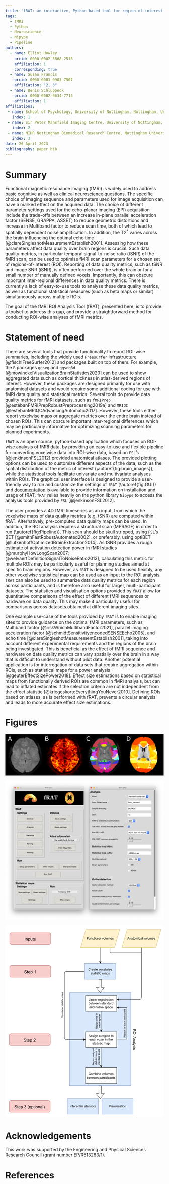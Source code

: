 ```yaml
---
title: 'fRAT: an interactive, Python-based tool for region-of-interest summaries of functional imaging data'
tags:
  - fMRI
  - Python
  - Neuroscience
  - Nipype
  - Pipeline
authors:
  - name: Elliot Howley
    orcid: 0000-0002-3868-2516
    affiliation: 1
    corresponding: true
  - name: Susan Francis
    orcid: 0000-0003-0903-7507
    affiliation: "2, 3"
  - name: Denis Schluppeck
    orcid: 0000-0002-0634-7713
    affiliation: 1
affiliations:
 - name: School of Psychology, University of Nottingham, Nottingham, United Kingdom
   index: 1
 - name: Sir Peter Mansfield Imaging Centre, University of Nottingham, Nottingham, United Kingdom
   index: 2
 - name: NIHR Nottingham Biomedical Research Centre, Nottingham University Hospitals NHS Trust and the University of Nottingham, Nottingham, United Kingdom
   index: 3
date: 26 April 2023
bibliography: paper.bib
---
```


# Summary

Functional magnetic resonance imaging (fMRI) is widely used to address basic cognitive as well as clinical neuroscience questions. The specific choice of imaging sequence and parameters used for image acquisition can have a marked effect on the acquired data. The choice of different parameter settings used for the echo-planar imaging (EPI) acquisition include the trade-offs between an increase in-plane parallel acceleration factor (SENSE, GRAPPA, ASSET) to reduce geometric distortions and increase in Multiband factor to reduce scan time, both of which lead to spatially dependent noise amplification. In addition, the T2<sup>*</sup> varies across the brain influencing the optimal echo time [@clareSingleshotMeasurementEstablish2001]. Assessing how these parameters affect data quality over brain regions is crucial. Such data quality metrics, in particular temporal signal-to-noise ratio (tSNR) of the fMRI scan, can be used to optimise fMRI scan parameters for a chosen set of regions-of-interest (ROI). Reporting of data quality metrics, such as tSNR and image SNR (iSNR), is often performed over the whole brain or for a small number of manually defined voxels. Importantly, this can obscure important inter-regional differences in data quality metrics. There is currently a lack of easy-to-use tools to analyse these data quality metrics, as well as functional statistical measures (such as beta maps or similar) simultaneously across multiple ROIs.

The goal of the fMRI ROI Analysis Tool (fRAT), presented here, is to provide a toolset to address this gap, and provide a straightforward method for conducting ROI-wise analyses of fMRI metrics.

# Statement of need

There are several tools that provide functionality to report ROI-wise summaries, including the widely used `Freesurfer` infrastructure [@fischlFreeSurfer2012] and packages built on top of them. For example, the `R` packages `ggseg` and `ggseg3d` [@mowinckelVisualizationBrainStatistics2020] can be used to show aggregated data such as cortical thickness in atlas-derived regions of interest. However, these packages are designed primarily for use with anatomical datasets and would require some additional coding for use with fMRI data quality and statistical metrics. Several tools do provide data quality metrics for fMRI datasets, such as `fMRIPrep` [@estebanFMRIPrepRobustPreprocessing2019a] and `MRIQC` [@estebanMRIQCAdvancingAutomatic2017]. However, these tools either report voxelwise maps or aggregate metrics over the entire brain instead of chosen ROIs. This can obscure important inter-regional differences which may be particularly informative for optimizing scanning parameters for planned experiments.

`fRAT` is an open source, python-based application which focuses on ROI-wise analysis of fMRI data, by providing an easy-to-use and flexible pipeline for converting voxelwise data into ROI-wise data, based on `FSL`’s [@jenkinsonFSL2012] provided anatomical atlases. The provided plotting options can be used to customize different aspects of the data, such as the spatial distribution of the metric of interest (\autoref{fig:brain_images}), while the statistical tools facilitate univariate and multivariate analyses within ROIs. The graphical user interface is designed to provide a user-friendly way to run and customize the settings of `fRAT` (\autoref{fig:GUI}) and [documentation](https://fmri-roi-analysis-tool.readthedocs.io/en/latest/) is available to provide information on installation and usage of fRAT. `fRAT` relies heavily on the python library `Nipype` to access the analysis tools provided by `FSL` [@jenkinsonFSL2012].

The user provides a 4D fMRI timeseries as an input, from which the voxelwise maps of data quality metrics (e.g. tSNR) are computed within fRAT. Alternatively, pre-computed data quality maps can be used. In addition, the ROI analysis requires a structural scan (MPRAGE) in order to run (\autoref{fig:Pipeline}). This scan should be skull stripped, using `FSL`’s BET [@smithFastRobustAutomated2002], or preferably, using optiBET [@lutkenhoffOptimizedBrainExtraction2014]. As tSNR provides a rough estimate of activation detection power in fMRI studies [@murphyHowLongScan2007; @welvaertDefinitionSignalToNoiseRatio2013], calculating this metric for multiple ROIs may be particularly useful for planning studies aimed at specific brain regions. However, as `fRAT` is designed to be used flexibly, any other voxelwise statistical map can be used as an input to the ROI analysis. `fRAT` can also be used to summarize data quality metrics for each region across participants, and is therefore also useful for larger, multi-participant datasets. The statistics and visualisation options provided by `fRAT` allow for quantitative comparisons of the effect of different fMRI sequences or hardware on data quality. This may make it particularly useful for comparisons across datasets obtained at different imaging sites.

One example use-case of the tools provided by `fRAT` is to enable imaging sites to provide guidance on the optimal fMRI parameters, such as Multiband factor [@riskWhichMultibandFactor2021], parallel imaging acceleration factor [@schmidtSensitivityencodedSENSEEcho2005], and echo time [@clareSingleshotMeasurementEstablish2001], taking into account different experimental requirements and the regions of the brain being investigated. This is beneficial as the effect of fMRI sequence and hardware on data quality metrics can vary spatially over the brain in a way that is difficult to understand without pilot data. Another potential application is for interrogation of data sets that require aggregation within ROIs, such as statistical maps for a power analysis [@geuterEffectSizePower2018]. Effect size estimations based on statistical maps from functionally derived ROIs are common in fMRI analysis, but can lead to inflated estimates if the selection criteria are not independent from the effect statistic [@kriegeskorteEverythingYouNever2010]. Defining ROIs based on atlases, as is performed with fRAT, prevents a circular analysis and leads to more accurate effect size estimations.

# Figures

![Representation of how ROI-wise maps are produced. Data from a single participant is shown here. All figures are in native space apart from (D), which is in standard space. **(A)** Original functional volume. **(B)** Voxelwise temporal signal-to-noise ratio (tSNR) map (brighter colours, higher tSNR values). **(C)** Harvard-Oxford Cortical atlas regions assigned to participant anatomy. **(D)** Combination of (B) and (C) to produce final ROI-wise tSNR map. \label{fig:brain_images}](brain_images.png)

![A screenshot of fRAT's graphical user interface. **(Left column)** Main menu screen. **(Right column)** Analysis settings screen. \label{fig:GUI}](GUI.png)

![Flowchart showing fRAT's processing pipeline. \label{fig:Pipeline}](process_overview.png)

# Acknowledgements

This work was supported by the Engineering and Physical Sciences Research Council (grant number EP/R513283/1).

# References
